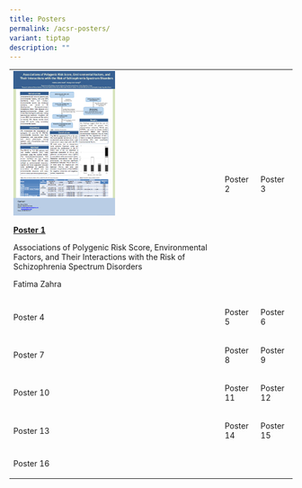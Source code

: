 ```yaml
---
title: Posters
permalink: /acsr-posters/
variant: tiptap
description: ""
---
```

<table style="minWidth: 75px">
<colgroup>
<col>
<col>
<col>
</colgroup>
<tbody>
<tr>
<td rowspan="1" colspan="1">
<div class="isomer-image-wrapper">
<img style="width: 50%;" height="auto" width="100%" alt="" src="/images/P1.png">
</div>
<p><strong><a href="/files/P1.pdf" rel="noopener noreferrer nofollow" target="_blank">Poster 1</a></strong>
</p>
<p></p>
<p>Associations of Polygenic Risk Score, Environmental Factors, and Their
Interactions with the Risk of Schizophrenia Spectrum Disorders</p>
<p>Fatima Zahra</p>
<p></p>
</td>
<td rowspan="1" colspan="1">
<p></p>
<p>Poster 2</p>
<p></p>
<p></p>
</td>
<td rowspan="1" colspan="1">
<p></p>
<p>Poster 3</p>
<p></p>
</td>
</tr>
<tr>
<td rowspan="1" colspan="1">
<p></p>
<p>Poster 4</p>
<p></p>
<p></p>
</td>
<td rowspan="1" colspan="1">
<p></p>
<p>Poster 5</p>
</td>
<td rowspan="1" colspan="1">
<p></p>
<p>Poster 6</p>
</td>
</tr>
<tr>
<td rowspan="1" colspan="1">
<p></p>
<p>Poster 7</p>
<p></p>
</td>
<td rowspan="1" colspan="1">
<p></p>
<p>Poster 8</p>
</td>
<td rowspan="1" colspan="1">
<p></p>
<p>Poster 9</p>
</td>
</tr>
<tr>
<td rowspan="1" colspan="1">
<p></p>
<p>Poster 10</p>
<p></p>
</td>
<td rowspan="1" colspan="1">
<p></p>
<p>Poster 11</p>
</td>
<td rowspan="1" colspan="1">
<p></p>
<p>Poster 12</p>
</td>
</tr>
<tr>
<td rowspan="1" colspan="1">
<p></p>
<p>Poster 13</p>
<p></p>
</td>
<td rowspan="1" colspan="1">
<p></p>
<p>Poster 14</p>
</td>
<td rowspan="1" colspan="1">
<p></p>
<p>Poster 15</p>
</td>
</tr>
<tr>
<td rowspan="1" colspan="1">
<p></p>
<p>Poster 16</p>
<p></p>
</td>
<td rowspan="1" colspan="1">
<p></p>
</td>
<td rowspan="1" colspan="1">
<p></p>
</td>
</tr>
</tbody>
</table>
<p></p>
<p></p>
<p></p>